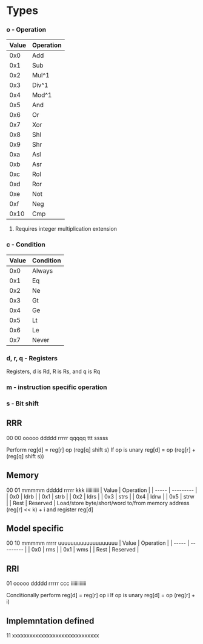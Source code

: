 # Types

### o - Operation
| Value | Operation |
| ----- | --------- |
| 0x0   | Add       |
| 0x1   | Sub       |
| 0x2   | Mul^1     |
| 0x3   | Div^1     |
| 0x4   | Mod^1
| 0x5   | And       |
| 0x6   | Or        |
| 0x7   | Xor       |
| 0x8   | Shl       |
| 0x9   | Shr       |
| 0xa   | Asl       |
| 0xb   | Asr       |
| 0xc   | Rol       |
| 0xd   | Ror       |
| 0xe   | Not       |
| 0xf   | Neg       |
| 0x10  | Cmp       |

1. Requires integer multiplication extension

### c - Condition
| Value | Condition |
| ----- | --------- |
| 0x0   | Always    |
| 0x1   | Eq        |
| 0x2   | Ne        |
| 0x3   | Gt        |
| 0x4   | Ge        |
| 0x5   | Lt        |
| 0x6   | Le        |
| 0x7   | Never     |

### d, r, q - Registers
Registers, d is Rd, R is Rs, and q is Rq

### m - instruction specific operation

### s - Bit shift

## RRR
00 00 ooooo ddddd rrrrr qqqqq ttt sssss

Perform reg[d] = reg[r] op (reg[q] shift s)
If op is unary reg[d] = op (reg[r] + (reg[q] shift s))

## Memory
00 01 mmmmm ddddd rrrrr kkk iiiiiiiiii
| Value | Operation |
| ----- | --------- |
| 0x0   | ldrb      |
| 0x1   | strb      |
| 0x2   | ldrs      |
| 0x3   | strs      |
| 0x4   | ldrw      |
| 0x5   | strw      |
| Rest  | Reserved  |
Load/store byte/short/word to/from memory address (reg[r] << k) + i and register reg[d]

## Model specific
00 10 mmmmm rrrrr uuuuuuuuuuuuuuuuuuu
| Value | Operation |
| ----- | --------- |
| 0x0   | rms       |
| 0x1   | wms       |
| Rest  | Reserved  |

## RRI
01 ooooo ddddd rrrrr ccc iiiiiiiiiiii

Conditionally perform reg[d] = reg[r] op i
If op is unary reg[d] = op (reg[r] + i)

## Implemntation defined
11 xxxxxxxxxxxxxxxxxxxxxxxxxxxxxx